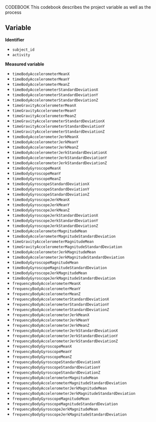 CODEBOOK
This codebook describes the project variable as well as the process 

## Variable 
**Identifier** 
 * `subject_id`
 * `activity`
 
**Measured variable**

 * `timeBodyAccelerometerMeanX`
 * `timeBodyAccelerometerMeanY`
 * `timeBodyAccelerometerMeanZ`
 * `timeBodyAccelerometerStandardDeviationX`
 * `timeBodyAccelerometerStandardDeviationY`
 * `timeBodyAccelerometerStandardDeviationZ`
 * `timeGravityAccelerometerMeanX`
 * `timeGravityAccelerometerMeanY`
 * `timeGravityAccelerometerMeanZ`
 * `timeGravityAccelerometerStandardDeviationX`
 * `timeGravityAccelerometerStandardDeviationY`
 * `timeGravityAccelerometerStandardDeviationZ`
 * `timeBodyAccelerometerJerkMeanX`
 * `timeBodyAccelerometerJerkMeanY`
 * `timeBodyAccelerometerJerkMeanZ`
 * `timeBodyAccelerometerJerkStandardDeviationX`
 * `timeBodyAccelerometerJerkStandardDeviationY`
 * `timeBodyAccelerometerJerkStandardDeviationZ`
 * `timeBodyGyroscopeMeanX`
 * `timeBodyGyroscopeMeanY`
 * `timeBodyGyroscopeMeanZ`
 * `timeBodyGyroscopeStandardDeviationX`
 * `timeBodyGyroscopeStandardDeviationY`
 * `timeBodyGyroscopeStandardDeviationZ`
 * `timeBodyGyroscopeJerkMeanX`
 * `timeBodyGyroscopeJerkMeanY`
 * `timeBodyGyroscopeJerkMeanZ`
 * `timeBodyGyroscopeJerkStandardDeviationX`
 * `timeBodyGyroscopeJerkStandardDeviationY`
 * `timeBodyGyroscopeJerkStandardDeviationZ`
 * `timeBodyAccelerometerMagnitudeMean`
 * `timeBodyAccelerometerMagnitudeStandardDeviation`
 * `timeGravityAccelerometerMagnitudeMean`
 * `timeGravityAccelerometerMagnitudeStandardDeviation`
 * `timeBodyAccelerometerJerkMagnitudeMean`
 * `timeBodyAccelerometerJerkMagnitudeStandardDeviation`
 * `timeBodyGyroscopeMagnitudeMean`
 * `timeBodyGyroscopeMagnitudeStandardDeviation`
 * `timeBodyGyroscopeJerkMagnitudeMean`
 * `timeBodyGyroscopeJerkMagnitudeStandardDeviation`
 * `frequencyBodyAccelerometerMeanX`
 * `frequencyBodyAccelerometerMeanY`
 * `frequencyBodyAccelerometerMeanZ`
 * `frequencyBodyAccelerometerStandardDeviationX`
 * `frequencyBodyAccelerometerStandardDeviationY`
 * `frequencyBodyAccelerometerStandardDeviationZ`
 * `frequencyBodyAccelerometerJerkMeanX`
 * `frequencyBodyAccelerometerJerkMeanY`
 * `frequencyBodyAccelerometerJerkMeanZ`
 * `frequencyBodyAccelerometerJerkStandardDeviationX`
 * `frequencyBodyAccelerometerJerkStandardDeviationY`
 * `frequencyBodyAccelerometerJerkStandardDeviationZ`
 * `frequencyBodyGyroscopeMeanX`
 * `frequencyBodyGyroscopeMeanY`
 * `frequencyBodyGyroscopeMeanZ`
 * `frequencyBodyGyroscopeStandardDeviationX`
 * `frequencyBodyGyroscopeStandardDeviationY`
 * `frequencyBodyGyroscopeStandardDeviationZ`
 * `frequencyBodyAccelerometerMagnitudeMean`
 * `frequencyBodyAccelerometerMagnitudeStandardDeviation`
 * `frequencyBodyAccelerometerJerkMagnitudeMean`
 * `frequencyBodyAccelerometerJerkMagnitudeStandardDeviation`
 * `frequencyBodyGyroscopeMagnitudeMean`
 * `frequencyBodyGyroscopeMagnitudeStandardDeviation`
 * `frequencyBodyGyroscopeJerkMagnitudeMean`
 * `frequencyBodyGyroscopeJerkMagnitudeStandardDeviation`
